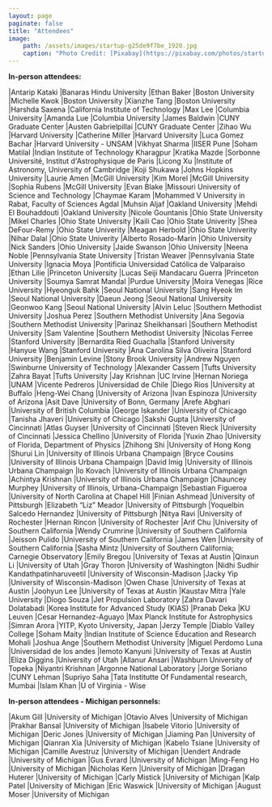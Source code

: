 ```yaml
---
layout: page
paginate: false
title: "Attendees"
image:
    path: /assets/images/startup-g25de9f7be_1920.jpg
    caption: "Photo Credit: [Pixabay](https://pixabay.com/photos/startup-start-up-people-593341/)"
---
```


**In-person attendees:**

|Antarip Kataki                |Banaras Hindu University
|Ethan Baker                   |Boston University
|Michelle Kwok                 |Boston University
|Xianzhe Tang                  |Boston University
|Harshda Saxena                |California Institute of Technology
|Max Lee                       |Columbia University
|Amanda Lue                    |Columbia University
|James Baldwin                 |CUNY Graduate Center
|Austen Gabrielpillai          |CUNY Graduate Center
|Zihao Wu                      |Harvard University
|Catherine Miller              |Harvard University
|Luca Gomez Bachar             |Harvard University - UNSAM
|Vikhyat Sharma                |IISER Pune
|Soham Matilal                 |Indian Institute of Technology Kharagpur
|Kratika Mazde                 |Sorbonne Université, Institut d'Astrophysique de Paris
|Licong Xu                     |Institute of Astronomy, University of Cambridge
|Koji Shukawa                  |Johns Hopkins University 
|Laurie Amen                   |McGill University
|Kim Morel                     |McGill University
|Sophia Rubens                 |McGill University
|Evan Blake                    |Missouri University of Science and Technology
|Chaymae Karam                 |Mohammed V University in Rabat, Faculty of Sciences Agdal
|Muhsin Aljaf                  |Oakland University
|Mehdi El Bouhaddouti          |Oakland University
|Nicole Gountanis              |Ohio State University
|Mikel Charles                 |Ohio State University
|Kaili Cao                     |Ohio State Univerity
|Shea DeFour-Remy              |Ohio State Univerity
|Meagan Herbold                |Ohio State Univerity
|Nihar Dalal                   |Ohio State Univerity
|Alberto Rosado-Marín          |Ohio University
|Nick Sanders                  |Ohio University
|Jaide Swanson                 |Ohio University
|Neena Noble                   |Pennsylvania State University
|Tristan Weaver                |Pennsylvania State University
|Ignacia Moya                  |Pontificia Universidad Católica de Valparaíso
|Ethan Lilie                   |Princeton University
|Lucas Seiji Mandacaru Guerra  |Princeton University
|Soumya Samrat Mandal          |Purdue University
|Moira Venegas                 |Rice University
|Hyeonguk Bahk                 |Seoul National University
|Sang Hyeok Im                 |Seoul National University
|Daeun Jeong                   |Seoul National University
|Geonwoo Kang                  |Seoul National University 
|Alvin Leluc                   |Southern Methodist University
|Joshua Perez                  |Southern Methodist University
|Ana Segovia                   |Southern Methodist University
|Parinaz Sheikhansari          |Southern Methodist University 
|Sam Valentine                 |Southern Methodist University 
|Nicolas Ferree                |Stanford University
|Bernardita Ried Guachalla     |Stanford University
|Hanyue Wang                   |Stanford University
|Ana Carolina Silva Oliveira   |Stanford University 
|Benjamin Levine               |Stony Brook University
|Andrew Nguyen                 |Swinburne University of Technology
|Alexander Cassem              |Tufts University
|Zahra Bayat                   |Tufts University 
|Jay Krishnan                  |UC Irvine
|Hernan Noriega                |UNAM
|Vicente Pedreros              |Universidad de Chile
|Diego Rios                    |University at Buffalo
|Heng-Wei Chang                |University of Arizona
|Ivan Espinoza                 |University of Arizona
|Asit Dave                     |University of Bonn, Germany
|Arefe Abghari                 |University of British Columbia
|George Iskander               |University of Chicago
|Tanisha Jhaveri               |University of Chicago
|Sakshi Gupta                  |University of Cincinnati
|Atlas Guyser                  |University of Cincinnati
|Steven Rieck                  |University of Cincinnati
|Jessica Chellino              |University of Florida
|Yuxin Zhao                    |University of Florida, Department of Physics
|Zhihong Shi                   |University of Hong Kong
|Shurui Lin                    |University of Illinois Urbana Champaign 
|Bryce Cousins                 |University of Illinois Urbana Champaign 
|David Imig                    |University of Illinois Urbana Champaign 
|Io Kovach                     |University of Illinois Urbana Champaign 
|Achintya Krishnan             |University of Illinois Urbana Champaign 
|Chauncey Murphey              |University of Illinois, Urbana-Champaign
|Sebastian Figueroa            |University of North Carolina at Chapel Hill
|Finian Ashmead                |University of Pittsburgh
|Elizabeth “Liz” Meador        |University of Pittsburgh
|Yoquelbin Salcedo Hernandez   |University of Pittsburgh
|Nitya Ravi                    |University of Rochester
|Hernan Rincon                 |University of Rochester
|Arif Chu                      |University of Southern California
|Wendy Crumrine                |University of Southern California
|Jeisson Pulido                |University of Southern California
|James Wen                     |University of Southern California
|Sasha Mintz                   |University of Southern California; Carnegie Observatory
|Emily Bregou                  |University of Texas at Austin
|Qinxun Li                     |University of Utah
|Gray Thoron                   |University of Washington
|Nidhi Sudhir Kandathpatinharuveetil  |University of Wisconsin-Madison
|Jacky Yip                     |University of Wisconsin-Madison
|Owen Chase                    |University of Texas at Austin
|Joohyun Lee                   |University of Texas at Austin
|Kaustav Mitra                 |Yale University
|Diogo Souza                   |Jet Propulsion Laboratory
|Zahra Davari Dolatabadi       |Korea Institute for Advanced Study (KIAS)
|Pranab Deka                   |KU Leuven
|Cesar Hernandez-Aguayo        |Max Planck Institute for Astrophysics
|Simran Arora                  |YITP, Kyoto University, Japan
|Jerzy Temple                  |Diablo Valley College
|Soham Maity                   |Indian Institute of Science Education and Research Mohali
|Joshua Ange                   |Southern Methodist University
|Miguel Perdomo Luna           |Universidad de los andes
|Iemoto Kanyuni                |University of Texas at Austin
|Eliza Diggins                 |University of Utah
|Allanur Ansari                |Washburn University of Topeka
|Niyantri Krishnan             |Argonne National Laboratory
|Jorge Soriano                 |CUNY Lehman 
|Supriyo Saha                  |Tata Institutte Of Fundamental research, Mumbai
|Islam Khan                    |U of Virginia - Wise

**In-person attendees - Michigan personnels:**

|Akum Gill                     |University of Michigan
|Otavio Alves                  |University of Michigan
|Prakhar Bansal                |University of Michigan
|Isabele Vitorio               |University of Michigan
|Deric Jones                   |University of Michigan
|Jiaming Pan                   |University of Michigan
|Qianran Xia                   |University of Michigan
|Kabelo Tsiane                 |University of Michigan
|Camille Avestruz              |University of Michigan
|Uendert Andrade               |University of Michigan
|Gus Evrard                    |University of Michigan
|Ming-Feng Ho                  |University of Michigan
|Nicholas Kern                 |University of Michigan
|Dragan Huterer                |University of Michigan
|Carly Mistick                 |University of Michigan
|Kalp Patel                    |University of Michigan
|Eric Waswick                  |University of Michigan
|August Moser                  |University of Michigan

